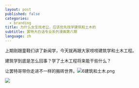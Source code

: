 ```yaml
---
layout: post
published: false
categories:
  - branding
title: 为什么女生找老公，应该优先找学建筑和土木的
subtitle: 罢特大白话专业系列漫画第六期
language: zh
---
```

上期刚跟童鞋们讲了新闻学，今天就再跟大家唠唠建筑学和土木工程。

建筑学到底是怎么回事？学了土木工程将来能干些什么？

让罢特哥带你走进不一样的搬砖世界。![6建筑和土木.png]({{site.baseurl}}/image/6建筑和土木.png)


![]({{site.baseurl}}/image/6%E5%BB%BA%E7%AD%91%E5%92%8C%E5%9C%9F%E6%9C%A8.png)